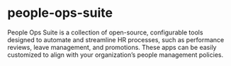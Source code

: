 # people-ops-suite
People Ops Suite is a collection of open-source, configurable tools designed to automate and streamline HR processes, such as performance reviews, leave management, and promotions. These apps can be easily customized to align with your organization’s people management policies.
